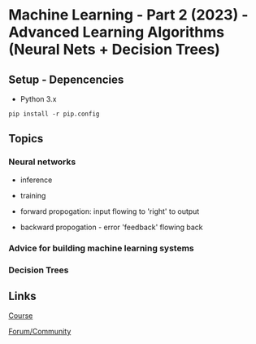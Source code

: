 # Machine Learning - Part 2 (2023) - Advanced Learning Algorithms (Neural Nets + Decision Trees)

## Setup - Depencencies

- Python 3.x

```
pip install -r pip.config
```

## Topics

### Neural networks
- inference
- training

- forward propogation: input flowing to 'right' to output
- backward propogation - error 'feedback' flowing back

### Advice for building machine learning systems

### Decision Trees

## Links

[Course](https://www.coursera.org/learn/advanced-learning-algorithms)

[Forum/Community](https://community.deeplearning.ai/top?period=weekly)
